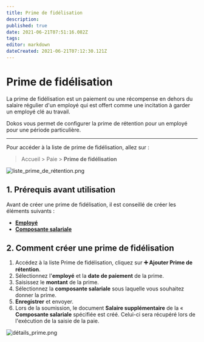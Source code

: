 ```yaml
---
title: Prime de fidélisation
description: 
published: true
date: 2021-06-21T07:51:16.082Z
tags: 
editor: markdown
dateCreated: 2021-06-21T07:12:30.121Z
---
```


# Prime de fidélisation

La prime de fidélisation est un paiement ou une récompense en dehors du salaire régulier d'un employé qui est offert comme une incitation à garder un employé clé au travail.

Dokos vous permet de configurer la prime de rétention pour un employé pour une période particulière.

---

Pour accéder à la liste de prime de fidélisation, allez sur :

> Accueil > Paie > **Prime de fidélisation**

![liste_prime_de_rétention.png](/content/payroll/retention-bonus/liste_prime_de_rétention.png)

## 1. Prérequis avant utilisation

Avant de créer une prime de fidélisation, il est conseillé de créer les éléments suivants :

- **[Employé](/rh/employee)**
- **[Composante salariale](/hrms/paie/salary-component)**

## 2. Comment créer une prime de fidélisation

1. Accédez à la liste Prime de fidélisation, cliquez sur **:heavy_plus_sign: Ajouter Prime de rétention**.
2. Sélectionnez l'**employé** et la **date de paiement** de la prime.
3. Saisissez le **montant** de la prime.
4. Sélectionnez la **composante salariale** sous laquelle vous souhaitez donner la prime.
5. **Enregistrer** et envoyer.
6. Lors de la soumission, le document **Salaire supplémentaire** de la « **Composante salariale** spécifiée est créé. Celui-ci sera récupéré lors de l'exécution de la saisie de la paie.

![détails_prime.png](/content/payroll/retention-bonus/détails_prime.png)